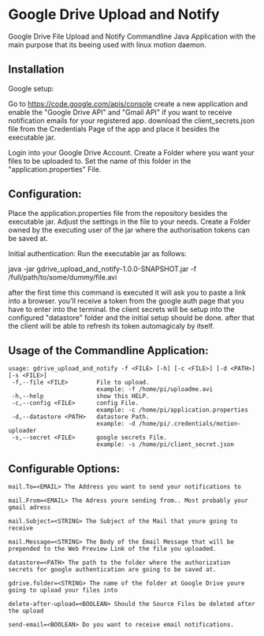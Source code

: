 # Google Drive Upload and Notify

Google Drive File Upload and Notify Commandline Java Application with the main purpose that its beeing used with linux motion daemon.

## Installation
Google setup:

Go to https://code.google.com/apis/console 
create a new application and enable the "Google Drive API" and "Gmail API" if you want to receive notification emails for your registered app.
download the client_secrets.json file from the Credentials Page of the app and place it besides the executable jar.

Login into your Google Drive Account.
Create a Folder where you want your files to be uploaded to.
Set the name of this folder in the "application.properties" File.

## Configuration:
Place the application.properties file from the repository besides the executable jar.
Adjust the settings in the file to your needs.
Create a Folder owned by the executing user of the jar where the authorisation tokens can be saved at.

Initial authentication:
Run the executable jar as follows:

java -jar gdrive_upload_and_notify-1.0.0-SNAPSHOT.jar -f /full/path/to/some/dummy/file.avi

after the first time this command is executed it will ask you to paste a link into a browser.
you'll receive a token from the google auth page that you have to enter into the terminal.
the client secrets will be setup into the configured "datastore" folder and the initial setup should be done.
after that the client will be able to refresh its token automagicaly by itself.


## Usage of the Commandline Application:
```
usage: gdrive_upload_and_notify -f <FILE> [-h] [-c <FILE>] [-d <PATH>] [-s <FILE>]
 -f,--file <FILE>        File to upload.
                         example: -f /home/pi/uploadme.avi
 -h,--help               show this HELP.
 -c,--config <FILE>      config File.
                         example: -c /home/pi/application.properties
 -d,--datastore <PATH>   datastore Path.
                         example: -d /home/pi/.credentials/motion-uploader
 -s,--secret <FILE>      google secrets File.
                         example: -s /home/pi/client_secret.json
```

## Configurable Options:
```
mail.To=<EMAIL> The Address you want to send your notifications to

mail.From=<EMAIL> The Adress youre sending from.. Most probably your gmail adress

mail.Subject=<STRING> The Subject of the Mail that youre going to receive

mail.Message=<STRING> The Body of the Email Message that will be prepended to the Web Preview Link of the file you uploaded.

datastore=<PATH> The path to the folder where the authorization secrets for google authentication are going to be saved at.

gdrive.folder=<STRING> The name of the folder at Google Drive youre going to upload your files into

delete-after-upload=<BOOLEAN> Should the Source Files be deleted after the upload 

send-email=<BOOLEAN> Do you want to receive email notifications.
```
